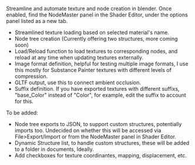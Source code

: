 Streamline and automate texture and node creation in blender. 
Once enabled, find the NodeMaster panel in the Shader Editor, under the options panel listed as a new tab.

- Streamlined texture loading based on selected material's name.
- Node tree creation (Currently offering two structures, more coming soon)
- Load/Reload function to load textures to corresponding nodes, and reload at any time when updating textures externally.
- Image format definition, helpful for testing multiple image formats, I use this mostly for Substance Painter textures with different levels of compression.
- GLTF output, use this to connect ambient occlusion. 
- Suffix definition. If you have exported textures with different suffixs, "base_Color" instead of "Color", for example, edit the suffix to account for this.

To be added:
- Node tree exports to JSON, to support custom structures, potentially imports too. Undecided on whether this will be accessed via File>Export/Import or from the NodeMaster panel in Shader Editor.
- Dynamic Structure list, to handle custom structures, these will be added to a folder in documents, Ideally.
- Add checkboxes for texture coordinantes, mapping, displacement, etc.
